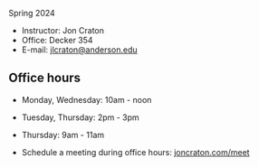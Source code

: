 Spring 2024

<main>

- Instructor: Jon Craton
- Office: Decker 354
- E-mail: [jlcraton@anderson.edu](mailto:jlcraton@anderson.edu)

Office hours
------------

- Monday, Wednesday: 10am - noon
- Tuesday, Thursday: 2pm - 3pm
- Thursday: 9am - 11am

- Schedule a meeting during office hours: [joncraton.com/meet](https://joncraton.com/meet)
